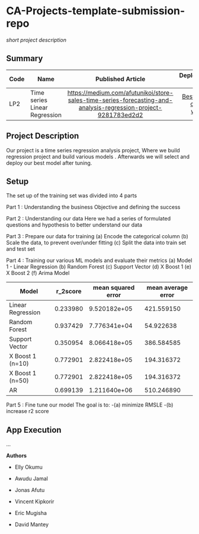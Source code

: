 # CA-Projects-template-submission-repo
*short project description*

## Summary
| Code      | Name        | Published Article |  Deployed App |
|-----------|-------------|:-------------:|------:|
| LP2 | Time series Linear Regression |  https://medium.com/afutunikoi/store-sales-time-series-forecasting-and-analysis-regression-project-9281783ed2d2 | [Best app of the world](/) |

## Project Description
Our project is a time series regression analysis project, Where we build regression project and build various models . Afterwards we will select and deploy our best model after tuning. 

## Setup
The set up of the training set was divided into 4 parts 

Part 1 : Understanding the business Objective and defining the success 
     
Part 2 : Understanding our data 
    Here we had a series of formulated questions and hypothesis to better understand our data 


Part 3 : Prepare our data for training 
    (a) Encode the categorical column
    (b) Scale the data, to prevent over/under fitting 
    (c) Split the data into train set and test set 

Part 4 : Training our various ML models and evaluate their metrics 
    (a) Model 1 - Linear Regression 
    (b) Random Forest 
    (c) Support Vector 
    (d) X Boost 1
    (e) X Boost 2 
    (f) Arima Model

| Model | r_2score | mean squared error | mean average error |
|-------|----------|--------------------|--------------------|
| Linear Regression | 0.233980 | 9.520182e+05 | 421.559150 |
| Random Forest | 0.937429 | 7.776341e+04 | 54.922638 |
| Support Vector | 0.350954 | 8.066418e+05 | 386.584585 |
| X Boost 1 (n=10) | 0.772901 | 2.822418e+05 | 194.316372 |
| X Boost 1 (n=50) | 0.772901 | 2.822418e+05 | 194.316372 |
| AR | 0.699139 | 1.211640e+06 | 510.246890 |


Part 5 : Fine tune our model
The goal is to: 
-(a) minimize RMSLE
-(b) increase r2 score  




## App Execution
...

**Authors**

- Elly Okumu

- Awudu Jamal

- Jonas Afutu

- Vincent Kipkorir 

- Eric Mugisha

- David Mantey

